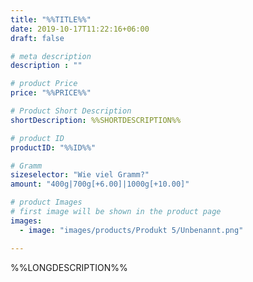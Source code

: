 ```yaml
---
title: "%%TITLE%%"
date: 2019-10-17T11:22:16+06:00
draft: false

# meta description
description : ""

# product Price
price: "%%PRICE%%"

# Product Short Description
shortDescription: %%SHORTDESCRIPTION%%

# product ID
productID: "%%ID%%"

# Gramm
sizeselector: "Wie viel Gramm?"
amount: "400g|700g[+6.00]|1000g[+10.00]"

# product Images
# first image will be shown in the product page
images:
  - image: "images/products/Produkt 5/Unbenannt.png"

---
```


%%LONGDESCRIPTION%%